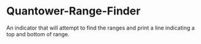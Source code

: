 # Quantower-Range-Finder
An indicator that will attempt to find the ranges and print a line indicating a top and bottom of range. 
